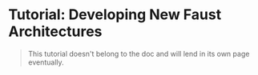 # Tutorial: Developing New Faust Architectures

<!-- TODO -->

> This tutorial doesn't belong to the doc and will lend in its own page
eventually. 
